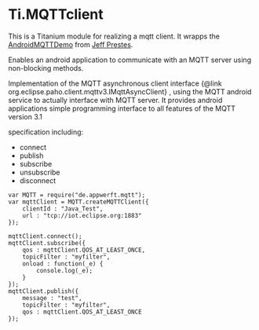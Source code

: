Ti.MQTTclient
=============

This is a Titanium module for realizing  a mqtt client. It wrapps the [AndroidMQTTDemo](https://github.com/jeffprestes/AndroidMQTTDemo) from [Jeff Prestes](https://github.com/jeffprestes).

Enables an android application to communicate with an MQTT server using non-blocking methods.

Implementation of the MQTT asynchronous client interface {@link org.eclipse.paho.client.mqttv3.IMqttAsyncClient} , using the MQTT android service to actually interface with MQTT server. It provides android applications  simple programming interface to all features of the MQTT version 3.1


specification including:

* connect
* publish
* subscribe
* unsubscribe
* disconnect


~~~
var MQTT = require("de.appwerft.mqtt");
var mqttClient = MQTT.createMQTTClient({
    clientId : "Java_Test",
    url : "tcp://iot.eclipse.org:1883"
});

mqttClient.connect();
mqttClient.subscribe({
    qos : mqttClient.QOS_AT_LEAST_ONCE,
    topicFilter : "myfilter",
    onload : function(_e) {
        console.log(_e);
    }
});
mqttClient.publish({
    message : "test",
    topicFilter : "myfilter",
    qos : mqttClient.QOS_AT_LEAST_ONCE
});
~~~